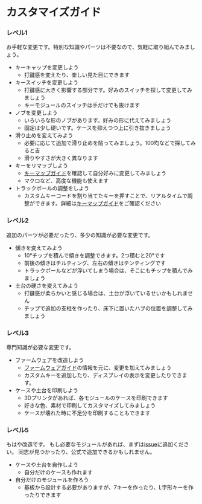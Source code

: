 # カスタマイズガイド

### レベル1

お手軽な変更です。特別な知識やパーツは不要なので、気軽に取り組んでみましょう。

- キーキャップを変更しよう
    - 打鍵感を変えたり、楽しい見た目にできます
- キースイッチを変更しよう
    - 打鍵感に大きく影響する部分です。好みのスイッチを探して変更してみましょう
    - キーモジュールのスイッチは手だけでも抜けます
- ノブを変更しよう
    - いろいろな形のノブがあります。好みの形に代えてみましょう
    - 固定は少し硬いです。ケースを抑えつつ上に引き抜きましょう
- 滑り止めを変えてみよう
    - 必要に応じて追加で滑り止めを貼ってみましょう。100均などで探してみると吉
    - 滑りやすさが大きく異なります
- キーをリマップしよう
    - [キーマップガイド](./keymap_guide.md)を確認して自分好みに変更してみましょう
    - マクロなど、高度な機能も使えます
- トラックボールの調整をしよう
    - カスタムキーコードを割り当てたキーを押すことで、リアルタイムで調整ができます。詳細は[キーマップガイド](./keymap_guide.md)をご確認ください

### レベル2

追加のパーツが必要だったり、多少の知識が必要な変更です。

- 傾きを変えてみよう
    - 10°チップを積んで傾きを調整できます。2つ積むと20°です
    - 前後の傾きはチルティング、左右の傾きはテンティングです
    - トラックボールなどが浮いてしまう場合は、そこにもチップを積んでみましょう
- 土台の硬さを変えてみよう
    - 打鍵感が柔らかいと感じる場合は、土台が浮いているせいかもしれません
    - チップで追加の支柱を作ったり、床下に置いたハブの位置を調整してみましょう

### レベル3

専門知識が必要な変更です。

- ファームウェアを改造しよう
    - [ファームウェアガイド](./firmware_guide.md)の情報を元に、変更を加えてみましょう
    - カスタムキーを追加したり、ディスプレイの表示を変更したりできます。
- ケースや土台を印刷しよう
    - 3Dプリンタがあれば、各モジュールのケースを印刷できます
    - 好きな色、素材で印刷してカスタマイズしてみましょう
    - ケースが壊れた時に不足分を印刷することもできます

### レベル5

もはや改造です。
もし必要なモジュールがあれば、まずは[issue](https://github.com/esplo/cue2keys_resources/issues)に追加ください。
同志が見つかったり、公式で追加できるかもしれません。

- ケースや土台を自作しよう
    - 自分だけのケースも作れます 
- 自分だけのモジュールを作ろう
    - 基板から設計する必要がありますが、7キーを作ったり、L字形キーを作ったりできます
